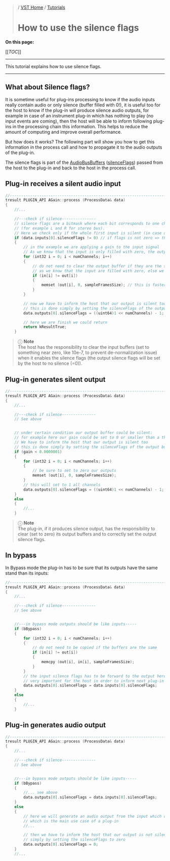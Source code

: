 >/ [VST Home](../) / [Tutorials](Index.md)
>
># How to use the silence flags

**On this page:**

[[_TOC_]]

---

This tutorial explains how to use silence flags.

---

## What about Silence flags?

It is sometime useful for plug-ins processing to know if the audio inputs really contain audio or only silence (buffer filled with 0!), it is useful too for the host to know if the plug-in will produce silence audio outputs, for example in case of an instrument plug-in which has nothing to play (no input events are coming), then the host will be able to inform following plug-ins in the processing chain this information. This helps to reduce the amount of computing and improve overall performance.

But how does it works? The following part will show you how to get this information in the process call and how to propagate it to the audio outputs of the plug-in.

The silence flags is part of the [AudioBusBuffers](https://steinbergmedia.github.io/vst3_doc/vstinterfaces/structSteinberg_1_1Vst_1_1AudioBusBuffers.html) ([silenceFlags](https://steinbergmedia.github.io/vst3_doc/vstinterfaces/structSteinberg_1_1Vst_1_1AudioBusBuffers.html#a2c73b926e22ddb05193b6edd16a008f8)) passed from the host to the plug-in and back to the host in the process call.

## Plug-in receives a silent audio input

``` c++
//-----------------------------------------------------------------------
tresult PLUGIN_API AGain::process (ProcessData& data)
{
    //...

    //---check if silence---------------
    // silence flags are a bitmask where each bit corresponds to one channel of a bus
    // (for example L and R for stereo bus).
    // Here we check only if the whole first input is silent (in case of Stereo: the L and R are silent)
    if (data.inputs[0].silenceFlags != 0) // if flags is not zero => then it means that we have silent!
    {
        // in the example we are applying a gain to the input signal
        // As we know that the input is only filled with zero, the output will be then filled with zero too!
        for (int32 i = 0; i < numChannels; i++)
        {
            // do not need to clear the output buffer if they are the same than input buffer,
            // as we know that the input are filled with zero, else we need to clear the output buffers
            if (in[i] != out[i])
            {
                memset (out[i], 0, sampleFramesSize); // this is faster than applying a gain to each sample!
            }
        }

        // now we have to inform the host that our output is silent too
        // this is done simply by setting the silenceFlags of the output bus:
        data.outputs[0].silenceFlags = ((uint64)1 << numChannels) - 1; // which is 3 (in binary 0011) for stereo

        // here we are finish we could return
        return kResultTrue;
    }
```
        
>ⓘ **Note**\
>The host has the responsibility to clear the input buffers (set to something near zero, like 10e-7, to prevent de-normalization issue) when it enables the silence flags (the output silence flags will be set by the host to no silence (=0)).

## Plug-in generates silent output

``` c++
//-----------------------------------------------------------------------
tresult PLUGIN_API AGain::process (ProcessData& data)
{
    //...

    //---check if silence---------------
    // See above


    // under certain condition our output buffer could be silent:
    // for example here our gain could be set to 0 or smaller than a threshold.
    // We have to inform the host that our output is silent too
    // this is done simply by setting the silenceFlags of the output bus:
    if (gain < 0.0000001)
    {
        for (int32 i = 0; i < numChannels; i++)
        {
            // be sure to set to zero our outputs
            memset (out[i], 0, sampleFramesSize);
        }
        // this will set to 1 all channels
        data.outputs[0].silenceFlags = ((uint64)1 << numChannels) - 1; // which is 3 (in binary 0011) for stereo
    }
    else
    {
        //...
    }
```

>ⓘ **Note**\
>The plug-in, if it produces silence output, has the responsibility to clear (set to zero) its output buffers and to correctly set the output silence flags.

## In bypass

In Bypass mode the plug-in has to be sure that its outputs have the same stand than its inputs:

``` c++
//-----------------------------------------------------------------------
tresult PLUGIN_API AGain::process (ProcessData& data)
{
    //...

    //---check if silence---------------
    // See above


    //---in bypass mode outputs should be like inputs-----
    if (bBypass)
    {
        for (int32 i = 0; i < numChannels; i++)
        {
            // do not need to be copied if the buffers are the same
            if (in[i] != out[i])
            {
                memcpy (out[i], in[i], sampleFramesSize);
            }
        }
        // the input silence flags has to be forward to the output here!
        // very important for the host in order to inform next plug-in in the processing chain
        data.outputs[0].silenceFlags = data.inputs[0].silenceFlags;
    }
    else
    {
        //...
    }
```

## Plug-in generates audio output

``` c++
//-----------------------------------------------------------------------
tresult PLUGIN_API AGain::process (ProcessData& data)
{
    //...

    //---check if silence---------------
    // See above


    //---in bypass mode outputs should be like inputs-----
    if (bBypass)
    {
        //... see above
        data.outputs[0].silenceFlags = data.inputs[0].silenceFlags;
    }
    else
    {
        // here we will generate an audio output from the input which contains not only zero
        // which is the main use case of a plug-in
        //...

        // then we have to inform the host that our output is not silent
        // simply by setting the silenceFlags to zero
        data.outputs[0].silenceFlags = 0;
    }
    //...
```
